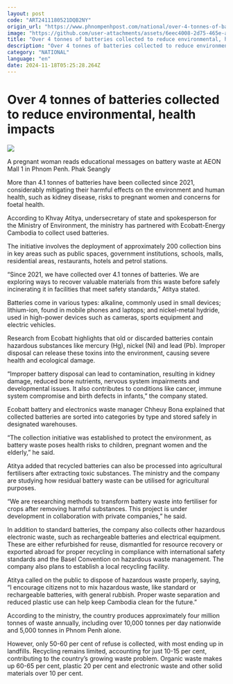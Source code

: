 ```yaml
---
layout: post
code: "ART2411180521DQB2NY"
origin_url: "https://www.phnompenhpost.com/national/over-4-tonnes-of-batteries-collected-to-reduce-environmental-health-impacts"
image: "https://github.com/user-attachments/assets/6eec4008-2d75-465e-aa9a-57b2cb0c9b52"
title: "Over 4 tonnes of batteries collected to reduce environmental, health impacts"
description: "​​Over 4 tonnes of batteries collected to reduce environmental, health impacts​"
category: "NATIONAL"
language: "en"
date: 2024-11-18T05:25:28.264Z
---
```


# Over 4 tonnes of batteries collected to reduce environmental, health impacts

![](https://github.com/user-attachments/assets/523818eb-c346-4b30-8b78-2218b7c5f189)

A pregnant woman reads educational messages on battery waste at AEON Mall 1 in Phnom Penh. Phak Seangly

More than 4.1 tonnes of batteries have been collected since 2021, considerably mitigating their harmful effects on the environment and human health, such as kidney disease, risks to pregnant women and concerns for foetal health.

According to Khvay Atitya, undersecretary of state and spokesperson for the Ministry of Environment, the ministry has partnered with Ecobatt-Energy Cambodia to collect used batteries. 

The initiative involves the deployment of approximately 200 collection bins in key areas such as public spaces, government institutions, schools, malls, residential areas, restaurants, hotels and petrol stations.

“Since 2021, we have collected over 4.1 tonnes of batteries. We are exploring ways to recover valuable materials from this waste before safely incinerating it in facilities that meet safety standards,” Atitya stated.

Batteries come in various types: alkaline, commonly used in small devices; lithium-ion, found in mobile phones and laptops; and nickel-metal hydride, used in high-power devices such as cameras, sports equipment and electric vehicles.

Research from Ecobatt highlights that old or discarded batteries contain hazardous substances like mercury (Hg), nickel (Ni) and lead (Pb). Improper disposal can release these toxins into the environment, causing severe health and ecological damage.

“Improper battery disposal can lead to contamination, resulting in kidney damage, reduced bone nutrients, nervous system impairments and developmental issues. It also contributes to conditions like cancer, immune system compromise and birth defects in infants,” the company stated.

Ecobatt battery and electronics waste manager Chheuy Bona explained that collected batteries are sorted into categories by type and stored safely in designated warehouses.

“The collection initiative was established to protect the environment, as battery waste poses health risks to children, pregnant women and the elderly,” he said.

Atitya added that recycled batteries can also be processed into agricultural fertilisers after extracting toxic substances. The ministry and the company are studying how residual battery waste can be utilised for agricultural purposes.

“We are researching methods to transform battery waste into fertiliser for crops after removing harmful substances. This project is under development in collaboration with private companies,” he said.

In addition to standard batteries, the company also collects other hazardous electronic waste, such as rechargeable batteries and electrical equipment. These are either refurbished for reuse, dismantled for resource recovery or exported abroad for proper recycling in compliance with international safety standards and the Basel Convention on hazardous waste management. The company also plans to establish a local recycling facility.

Atitya called on the public to dispose of hazardous waste properly, saying, “I encourage citizens not to mix hazardous waste, like standard or rechargeable batteries, with general rubbish. Proper waste separation and reduced plastic use can help keep Cambodia clean for the future.”

According to the ministry, the country produces approximately four million tonnes of waste annually, including over 10,000 tonnes per day nationwide and 5,000 tonnes in Phnom Penh alone.

However, only 50-60 per cent of refuse is collected, with most ending up in landfills. Recycling remains limited, accounting for just 10-15 per cent, contributing to the country’s growing waste problem. Organic waste makes up 60-65 per cent, plastic 20 per cent and electronic waste and other solid materials over 10 per cent.